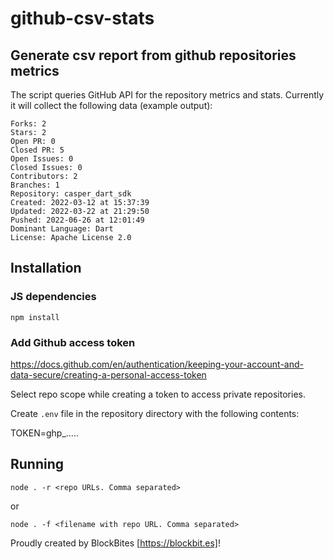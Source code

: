 # github-csv-stats
## Generate csv report from github repositories metrics

The script queries GitHub API for the repository metrics and stats. Currently it will collect the following data (example output):

```
Forks: 2
Stars: 2
Open PR: 0
Closed PR: 5
Open Issues: 0
Closed Issues: 0
Contributors: 2
Branches: 1
Repository: casper_dart_sdk
Created: 2022-03-12 at 15:37:39
Updated: 2022-03-22 at 21:29:50
Pushed: 2022-06-26 at 12:01:49
Dominant Language: Dart
License: Apache License 2.0
```

## Installation 

### JS dependencies
`npm install`

### Add Github access token
https://docs.github.com/en/authentication/keeping-your-account-and-data-secure/creating-a-personal-access-token

Select repo scope while creating a token to access private repositories.

Create `.env` file in the repository directory with the following contents:

TOKEN=ghp_.....

## Running

`node . -r <repo URLs. Comma separated>`

or

`node . -f <filename with repo URL. Comma separated>`


Proudly created by BlockBites [https://blockbit.es]!
